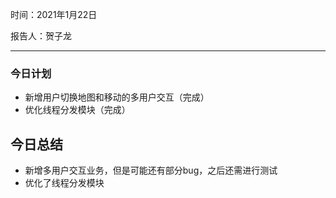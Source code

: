 时间：2021年1月22日

报告人：贺子龙

---

### 今日计划

* 新增用户切换地图和移动的多用户交互（完成）
* 优化线程分发模块（完成）

## 今日总结

* 新增多用户交互业务，但是可能还有部分bug，之后还需进行测试
* 优化了线程分发模块
